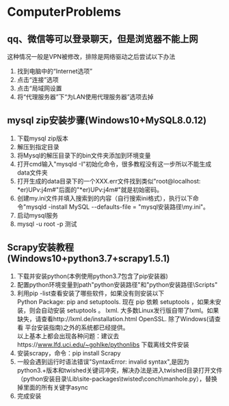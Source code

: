 # ComputerProblems
## qq、微信等可以登录聊天，但是浏览器不能上网  
这种情况一般是VPN被修改，排除是网络驱动之后尝试以下办法  
1. 找到电脑中的“Internet选项”  
2. 点击“连接”选项  
3. 点击“局域网设置  
4. 将“代理服务器”下“为LAN使用代理服务器”选项去掉
## mysql zip安装步骤(Windows10+MySQL8.0.12)
1.  下载mysql zip版本
2.  解压到指定目录
3. 将Mysql的解压目录下的bin文件夹添加到环境变量
4. 打开cmd输入"mysqld -I"初始化命令，很多教程没有这一步所以不能生成data文件夹
5. 打开生成的data目录下的一个XXX.err文件找到类似"root@localhost: *er)UPv:j4m#"后面的"*er)UPv:j4m#"就是初始密码。
6. 创建my.ini文件并填入搜索到的内容（自行搜索ini格式），执行以下命令"mysqld -install MySQL --defaults-file = "mysql安装路径\my.ini"。
7. 启动mysql服务
8. mysql -u root -p 测试
## Scrapy安装教程(Windows10+python3.7+scrapy1.5.1)
1. 下载并安装python(本例使用python3.7包含了pip安装器)
2. 配置python环境变量到path"python安装路径"和"python安装路径\Scripts"
3. 利用pip -list查看安装了哪些软件，如果没有则安装以下  
  Python Package: pip and setuptools. 现在 pip 依赖 setuptools ，如果未安装，则会自动安装 setuptools 。
  lxml. 大多数Linux发行版自带了lxml。如果缺失，请查看http://lxml.de/installation.html
  OpenSSL. 除了Windows(请查看 平台安装指南)之外的系统都已经提供。  
  以上基本上都会出现各种问题：建议去https://www.lfd.uci.edu/~gohlke/pythonlibs  下载离线文件安装
4. 安装scrapy，命令：pip install Scrapy
5. 一般会遇到运行时语法错误"SyntaxError: invalid syntax",是因为python3.+版本和twished关键词冲突，解决办法是进入twished目录打开文件（python安装目录\Lib\site-packages\twisted\conch\manhole.py），替换掉里面的所有关键字async
6. 完成安装
